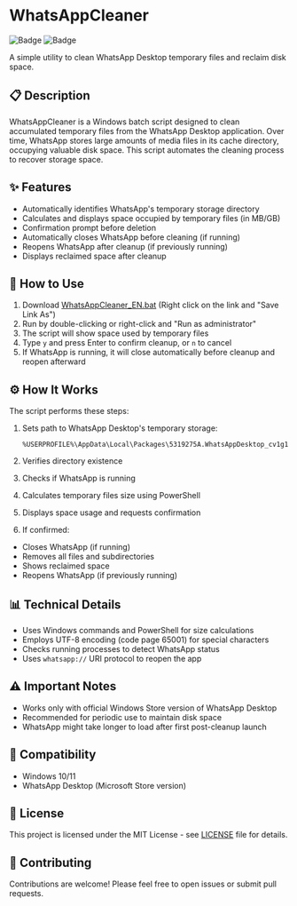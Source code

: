 # WhatsAppCleaner
![Badge](https://img.shields.io/badge/Windows-10%2B-0078D6?logo=windows&logoColor=white)
![Badge](https://img.shields.io/badge/License-MIT-green)

A simple utility to clean WhatsApp Desktop temporary files and reclaim disk space.

## 📋 Description

WhatsAppCleaner is a Windows batch script designed to clean accumulated temporary files from the WhatsApp Desktop application. Over time, WhatsApp stores large amounts of media files in its cache directory, occupying valuable disk space. This script automates the cleaning process to recover storage space.

## ✨ Features

- Automatically identifies WhatsApp's temporary storage directory
- Calculates and displays space occupied by temporary files (in MB/GB)
- Confirmation prompt before deletion
- Automatically closes WhatsApp before cleaning (if running)
- Reopens WhatsApp after cleanup (if previously running)
- Displays reclaimed space after cleanup

## 🚀 How to Use

1. Download [WhatsAppCleaner_EN.bat](https://raw.githubusercontent.com/suportefloripa/WhatsAppCleaner/main/WhatsAppCleaner_EN.bat) (Right click on the link and "Save Link As")
2. Run by double-clicking or right-click and "Run as administrator"
3. The script will show space used by temporary files
4. Type `y` and press Enter to confirm cleanup, or `n` to cancel
5. If WhatsApp is running, it will close automatically before cleanup and reopen afterward

## ⚙️ How It Works

The script performs these steps:

1. Sets path to WhatsApp Desktop's temporary storage:
   ```
   %USERPROFILE%\AppData\Local\Packages\5319275A.WhatsAppDesktop_cv1g1gvanyjgm\LocalState\shared\transfers
   ```

2. Verifies directory existence

3. Checks if WhatsApp is running

4. Calculates temporary files size using PowerShell

5. Displays space usage and requests confirmation

6. If confirmed:
- Closes WhatsApp (if running)
- Removes all files and subdirectories
- Shows reclaimed space
- Reopens WhatsApp (if previously running)

## 📊 Technical Details

- Uses Windows commands and PowerShell for size calculations
- Employs UTF-8 encoding (code page 65001) for special characters
- Checks running processes to detect WhatsApp status
- Uses `whatsapp://` URI protocol to reopen the app

## ⚠️ Important Notes

- Works only with official Windows Store version of WhatsApp Desktop
- Recommended for periodic use to maintain disk space
- WhatsApp might take longer to load after first post-cleanup launch

## 🔄 Compatibility

- Windows 10/11
- WhatsApp Desktop (Microsoft Store version)

## 📜 License

This project is licensed under the MIT License - see [LICENSE](LICENSE) file for details.

## 🤝 Contributing

Contributions are welcome! Please feel free to open issues or submit pull requests.
